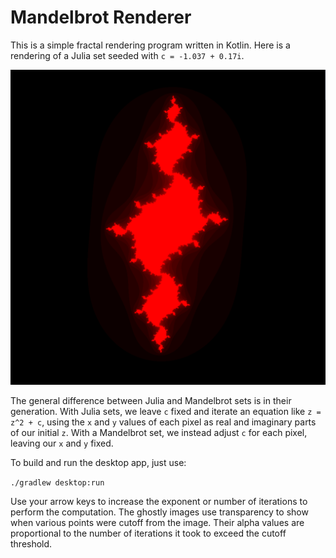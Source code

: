 # Mandelbrot Renderer

This is a simple fractal rendering program written in Kotlin. Here is a rendering of a Julia set seeded with `c = -1.037 + 0.17i`.

![Julia](https://github.com/entangledloops/mandelbrot/blob/master/img/julia.png)

The general difference between Julia and Mandelbrot sets is in their generation. With Julia sets, we leave `c` fixed and iterate an
equation like `z = z^2 + c`, using the `x` and `y` values of each pixel as real and imaginary parts of our initial `z`.
With a Mandelbrot set, we instead adjust `c` for each pixel, leaving our `x` and `y` fixed.

To build and run the desktop app, just use:

`./gradlew desktop:run`

Use your arrow keys to increase the exponent or number of iterations to perform the computation.
The ghostly images use transparency to show when various points were cutoff from the image.
Their alpha values are proportional to the number of iterations it took to exceed the cutoff threshold.


